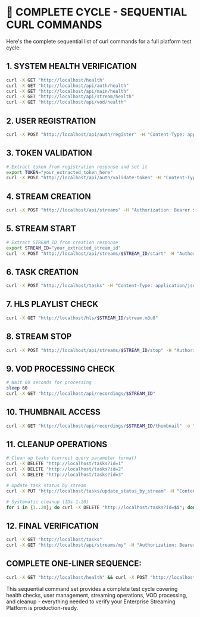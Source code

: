 # 🚀 **COMPLETE CYCLE - SEQUENTIAL CURL COMMANDS**

Here's the complete sequential list of curl commands for a full platform test cycle:

## **1. SYSTEM HEALTH VERIFICATION**
```bash
curl -X GET "http://localhost/health"
curl -X GET "http://localhost/api/auth/health"
curl -X GET "http://localhost/api/main/health"
curl -X GET "http://localhost/api/stream/health"
curl -X GET "http://localhost/api/vod/health"
```

## **2. USER REGISTRATION**
```bash
curl -X POST "http://localhost/api/auth/register" -H "Content-Type: application/json" -d "{\"username\":\"testuser$(date +%s)\",\"email\":\"test$(date +%s)@test.local\",\"password\":\"test123456\",\"role\":\"streamer\"}"
```

## **3. TOKEN VALIDATION**
```bash
# Extract token from registration response and set it
export TOKEN="your_extracted_token_here"
curl -X POST "http://localhost/api/auth/validate-token" -H "Content-Type: application/json" -d "{\"token\":\"$TOKEN\"}"
```

## **4. STREAM CREATION**
```bash
curl -X POST "http://localhost/api/streams" -H "Authorization: Bearer $TOKEN" -H "Content-Type: application/json" -d "{\"name\":\"Complete Test Stream\",\"title\":\"Full Cycle Test - $(date)\"}"
```

## **5. STREAM START**
```bash
# Extract STREAM_ID from creation response
export STREAM_ID="your_extracted_stream_id"
curl -X POST "http://localhost/api/streams/$STREAM_ID/start" -H "Authorization: Bearer $TOKEN"
```

## **6. TASK CREATION**
```bash
curl -X POST "http://localhost/tasks" -H "Content-Type: application/json" -d "{\"name\":\"Test Task - $(date +%s)\",\"stream_id\":\"$STREAM_ID\",\"status\":\"pending\"}"
```

## **7. HLS PLAYLIST CHECK**
```bash
curl -X GET "http://localhost/hls/$STREAM_ID/stream.m3u8"
```

## **8. STREAM STOP**
```bash
curl -X POST "http://localhost/api/streams/$STREAM_ID/stop" -H "Authorization: Bearer $TOKEN"
```

## **9. VOD PROCESSING CHECK**
```bash
# Wait 60 seconds for processing
sleep 60
curl -X GET "http://localhost/api/recordings/$STREAM_ID"
```

## **10. THUMBNAIL ACCESS**
```bash
curl -X GET "http://localhost/api/recordings/$STREAM_ID/thumbnail" -o "test_thumbnail.jpg"
```

## **11. CLEANUP OPERATIONS**
```bash
# Clean up tasks (correct query parameter format)
curl -X DELETE "http://localhost/tasks?id=1"
curl -X DELETE "http://localhost/tasks?id=2"
curl -X DELETE "http://localhost/tasks?id=3"

# Update task status by stream
curl -X PUT "http://localhost/tasks/update_status_by_stream" -H "Content-Type: application/json" -d "{\"stream_id\":\"$STREAM_ID\",\"status\":\"deleted\"}"

# Systematic cleanup (IDs 1-20)
for i in {1..20}; do curl -X DELETE "http://localhost/tasks?id=$i"; done
```

## **12. FINAL VERIFICATION**
```bash
curl -X GET "http://localhost/tasks"
curl -X GET "http://localhost/api/streams/my" -H "Authorization: Bearer $TOKEN"
```

## **COMPLETE ONE-LINER SEQUENCE:**
```bash
curl -X GET "http://localhost/health" && curl -X POST "http://localhost/api/auth/register" -H "Content-Type: application/json" -d "{\"username\":\"test$(date +%s)\",\"email\":\"test$(date +%s)@test.local\",\"password\":\"test123456\",\"role\":\"streamer\"}" > reg.json && export TOKEN=$(cat reg.json | grep -o '"access_token":"[^"]*' | cut -d'"' -f4) && curl -X POST "http://localhost/api/streams" -H "Authorization: Bearer $TOKEN" -H "Content-Type: application/json" -d "{\"name\":\"Quick Test\",\"title\":\"One Liner Test\"}" > stream.json && export STREAM_ID=$(cat stream.json | grep -o '"stream_id":"[^"]*' | cut -d'"' -f4) && curl -X POST "http://localhost/api/streams/$STREAM_ID/start" -H "Authorization: Bearer $TOKEN" && sleep 10 && curl -X POST "http://localhost/api/streams/$STREAM_ID/stop" -H "Authorization: Bearer $TOKEN" && sleep 60 && curl -X GET "http://localhost/api/recordings/$STREAM_ID" && for i in {1..10}; do curl -X DELETE "http://localhost/tasks?id=$i" 2>/dev/null; done
```

This sequential command set provides a complete test cycle covering health checks, user management, streaming operations, VOD processing, and cleanup - everything needed to verify your Enterprise Streaming Platform is production-ready.